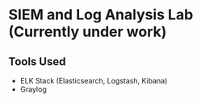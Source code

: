 # SIEM and Log Analysis Lab (Currently under work)

## Tools Used
- ELK Stack (Elasticsearch, Logstash, Kibana)
- Graylog
